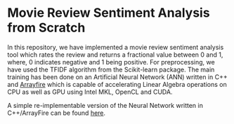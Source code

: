# Movie Review Sentiment Analysis from Scratch

In this repository, we have implemented a movie review sentiment analysis tool which rates the review and returns a fractional value between 0 and 1, where, 0 indicates negative and 1 being positive. For preprocessing, we have used the TFIDF algorithm from the Scikit-learn package. The main training has been done on an Artificial Neural Network (ANN) written in C++ and [Arrayfire](http://arrayfire.org/docs/index.htm) which is capable of accelerating Linear Algebra operations on CPU as well as GPU using Intel MKL, OpenCL and CUDA.

A simple re-implementable version of the Neural Network written in C++/ArrayFire can be found [here](https://github.com/codebuddha/Neural_Networks_from_Scratch).

